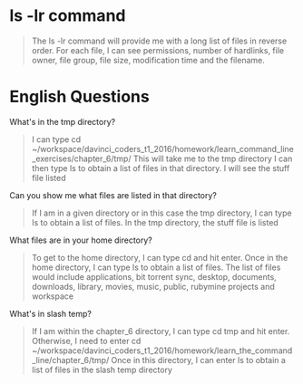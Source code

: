 
# ls -lr command

> The ls -lr command will provide me with a long list of files in reverse order.
> For each file, I can see permissions, number of hardlinks, file owner, file group, file size, modification time and
> the filename.

# English Questions

What's in the tmp directory?

> I can type cd ~/workspace/davinci_coders_t1_2016/homework/learn_command_line_exercises/chapter_6/tmp/
> This will take me to the tmp directory
> I can then type ls to obtain a list of files in that directory. I will see the stuff file listed

Can you show me what files are listed in that directory?

> If I am in a given directory or in this case the tmp directory, I can type ls to obtain a list of files.
> In the tmp directory, the stuff file is listed

What files are in your home directory?

> To get to the home directory, I can type cd and hit enter.
> Once in the home directory, I can type ls to obtain a list of files.
> The list of files would include applications, bit torrent sync, desktop, documents, downloads, library, movies, 
> music, public, rubymine projects and workspace

What's in slash temp?

> If I am within the chapter_6 directory, I can type cd tmp and hit enter.
> Otherwise, I need to enter cd ~/workspace/davinci_coders_t1_2016/homework/learn_the_command_line/chapter_6/tmp/
> Once in this directory, I can enter ls to obtain a list of files in the slash temp directory


